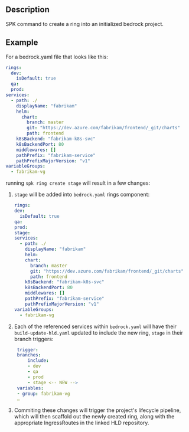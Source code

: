 ## Description

SPK command to create a ring into an initialized bedrock project.

## Example

For a bedrock.yaml file that looks like this:

```yaml
rings:
  dev:
    isDefault: true
  qa:
  prod:
services:
  - path: ./
    displayName: "fabrikam"
    helm:
      chart:
        branch: master
        git: "https://dev.azure.com/fabrikam/frontend/_git/charts"
        path: frontend
    k8sBackend: "fabrikam-k8s-svc"
    k8sBackendPort: 80
    middlewares: []
    pathPrefix: "fabrikam-service"
    pathPrefixMajorVersion: "v1"
variableGroups:
  - fabrikam-vg
```

running `spk ring create stage` will result in a few changes:

1. `stage` will be added into `bedrock.yaml` rings component:
   ```yaml
   rings:
   dev:
     isDefault: true
   qa:
   prod:
   stage:
   services:
     - path: ./
       displayName: "fabrikam"
       helm:
       chart:
         branch: master
         git: "https://dev.azure.com/fabrikam/frontend/_git/charts"
         path: frontend
       k8sBackend: "fabrikam-k8s-svc"
       k8sBackendPort: 80
       middlewares: []
       pathPrefix: "fabrikam-service"
       pathPrefixMajorVersion: "v1"
   variableGroups:
     - fabrikam-vg
   ```
2. Each of the referenced services within `bedrock.yaml` will have their
   `build-update-hld.yaml` updated to include the new ring, `stage` in their
   branch triggers:

   ```yaml
    trigger:
    branches:
        include:
        - dev
        - qa
        - prod
        - stage <-- NEW -->
    variables:
    - group: fabrikam-vg
    …
   ```

3. Commiting these changes will trigger the project's lifecycle pipeline, which
   will then scaffold out the newly created ring, along with the appropriate
   IngressRoutes in the linked HLD repository.

